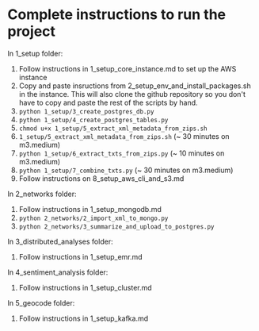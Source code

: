 # Complete instructions to run the project

In 1_setup folder:

1. Follow instructions in 1_setup_core_instance.md to set up the AWS instance
2. Copy and paste insructions from 2_setup_env_and_install_packages.sh in the instance. This will also clone the github repository so you don't have to copy and paste the rest of the scripts by hand.
3. `python 1_setup/3_create_postgres_db.py`
4. `python 1_setup/4_create_postgres_tables.py`
5. `chmod u+x 1_setup/5_extract_xml_metadata_from_zips.sh`
6. `1_setup/5_extract_xml_metadata_from_zips.sh` (~ 30 minutes on m3.medium)
7. `python 1_setup/6_extract_txts_from_zips.py`  (~ 10 minutes on m3.medium)
8. `python 1_setup/7_combine_txts.py` (~ 30 minutes on m3.medium)
9. Follow instructions on 8_setup_aws_cli_and_s3.md

In 2_networks folder:

1. Follow instructions in 1_setup_mongodb.md
2. `python 2_networks/2_import_xml_to_mongo.py`
3. `python 2_networks/3_summarize_and_upload_to_postgres.py`

In 3_distributed_analyses folder:
1. Follow instructions in 1_setup_emr.md

In 4_sentiment_analysis folder:
1. Follow instructions in 1_setup_cluster.md

In 5_geocode folder:
1. Follow instructions in 1_setup_kafka.md
